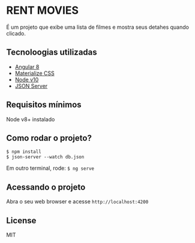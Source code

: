 # RENT MOVIES
É um projeto que exibe uma lista de filmes e mostra seus detahes quando clicado.

## Tecnoloogias utilizadas
* [Angular 8](https://angular.io/)
* [Materialize CSS](https://materializecss.com/)
* [Node v10](https://nodejs.org/en/)
* [JSON Server](https://github.com/typicode/json-server)

## Requisitos mínimos
Node v8+ instalado

## Como rodar o projeto?
```$ npm install```  
```$ json-server --watch db.json```

Em outro terminal, rode:
```$ ng serve```

## Acessando o projeto
Abra o seu web browser e acesse ```http://localhost:4200```

## License
MIT

